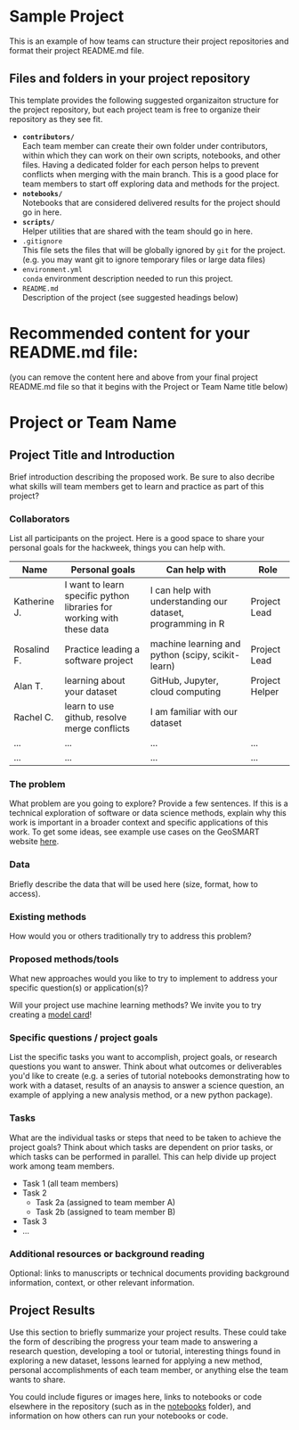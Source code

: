 # Sample Project

This is an example of how teams can structure their project repositories and format their project README.md file.

## Files and folders in your project repository

This template provides the following suggested organizaiton structure for the project repository, but each project team is free to organize their repository as they see fit.

* **`contributors/`**
<br> Each team member can create their own folder under contributors, within which they can work on their own scripts, notebooks, and other files. Having a dedicated folder for each person helps to prevent conflicts when merging with the main branch. This is a good place for team members to start off exploring data and methods for the project.
* **`notebooks/`**
<br> Notebooks that are considered delivered results for the project should go in here.
* **`scripts/`**
<br> Helper utilities that are shared with the team should go in here.
* `.gitignore`
<br> This file sets the files that will be globally ignored by `git` for the project. (e.g. you may want git to ignore temporary files or large data files)
* `environment.yml`
<br> `conda` environment description needed to run this project.
* `README.md`
<br> Description of the project (see suggested headings below)

# Recommended content for your README.md file:

(you can remove the content here and above from your final project README.md file so that it begins with the Project or Team Name title below)

# Project or Team Name

## Project Title and Introduction

Brief introduction describing the proposed work. Be sure to also decribe what skills will team members get to learn and practice as part of this project?

### Collaborators

List all participants on the project. Here is a good space to share your personal goals for the hackweek, things you can help with.

| Name | Personal goals | Can help with | Role |
| ------------- | ------------- | ------------- | ------------- |
| Katherine J. | I want to learn specific python libraries for working with these data  | I can help with understanding our dataset, programming in R  | Project Lead |
| Rosalind F. | Practice leading a software project | machine learning and python (scipy, scikit-learn) | Project Lead |
| Alan T. | learning about your dataset | GitHub, Jupyter, cloud computing | Project Helper |
| Rachel C. | learn to use github, resolve merge conflicts | I am familiar with our dataset |  |
| ... | ... | ... | ... |
| ... | ... | ... | ... |

### The problem

What problem are you going to explore? Provide a few sentences. If this is a technical exploration of software or data science methods, explain why this work is important in a broader context and specific applications of this work. To get some ideas, see example use cases on the GeoSMART website [here](https://geo-smart.github.io/usecases).

### Data

Briefly describe the data that will be used here (size, format, how to access).

### Existing methods

How would you or others traditionally try to address this problem?

### Proposed methods/tools

What new approaches would you like to try to implement to address your specific question(s) or application(s)?

Will your project use machine learning methods? We invite you to try creating a [model card](model-card.md)!

### Specific questions / project goals

List the specific tasks you want to accomplish, project goals, or research questions you want to answer. Think about what outcomes or deliverables you'd like to create (e.g. a series of tutorial notebooks demonstrating how to work with a dataset, results of an anaysis to answer a science question, an example of applying a new analysis method, or a new python package).

### Tasks

What are the individual tasks or steps that need to be taken to achieve the project goals? Think about which tasks are dependent on prior tasks, or which tasks can be performed in parallel. This can help divide up project work among team members.

* Task 1 (all team members)
* Task 2
  * Task 2a (assigned to team member A)
  * Task 2b (assigned to team member B)
* Task 3
* ...

### Additional resources or background reading

Optional: links to manuscripts or technical documents providing background information, context, or other relevant information.

## Project Results

Use this section to briefly summarize your project results. These could take the form of describing the progress your team made to answering a research question, developing a tool or tutorial, interesting things found in exploring a new dataset, lessons learned for applying a new method, personal accomplishments of each team member, or anything else the team wants to share.

You could include figures or images here, links to notebooks or code elsewhere in the repository (such as in the [notebooks](notebooks/) folder), and information on how others can run your notebooks or code.
